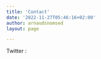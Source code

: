 ```yaml
---
title: 'Contact'
date: '2022-11-27T05:46:16+02:00'
author: arnaudsnomsed
layout: page

---
```


Twitter : [](https://twitter.com/ArnaudSnomsed)

